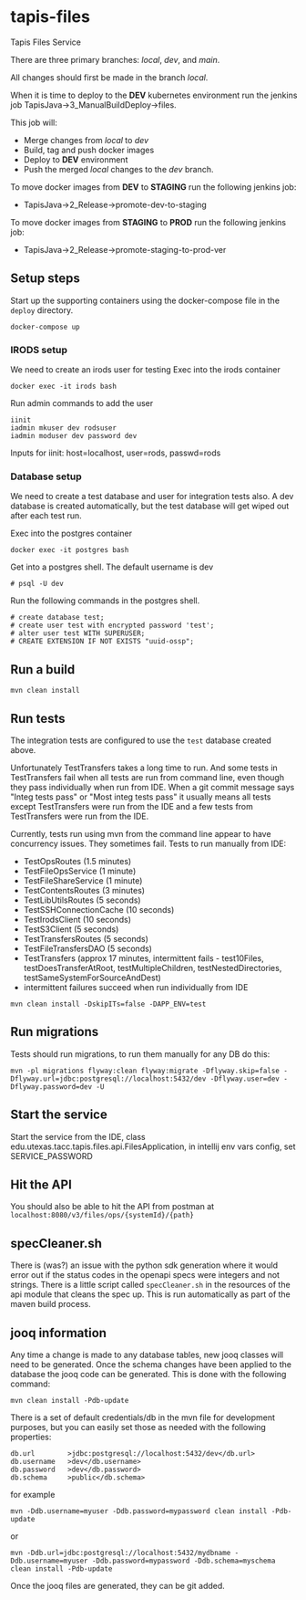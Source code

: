 # tapis-files

Tapis Files Service

There are three primary branches: *local*, *dev*, and *main*.

All changes should first be made in the branch *local*.

When it is time to deploy to the **DEV** kubernetes environment
run the jenkins job TapisJava->3_ManualBuildDeploy->files.

This job will:
* Merge changes from *local* to *dev*
* Build, tag and push docker images
* Deploy to **DEV** environment
* Push the merged *local* changes to the *dev* branch.

To move docker images from **DEV** to **STAGING** run the following jenkins job:
* TapisJava->2_Release->promote-dev-to-staging

To move docker images from **STAGING** to **PROD** run the following jenkins job:
* TapisJava->2_Release->promote-staging-to-prod-ver


## Setup steps

Start up the supporting containers using the docker-compose file in the `deploy` directory.

```docker-compose up```

### IRODS setup
We need to create an irods user for testing
Exec into the irods container

```docker exec -it irods bash```

Run admin commands to add the user

``` 
iinit
iadmin mkuser dev rodsuser
iadmin moduser dev password dev
```

Inputs for iinit: host=localhost, user=rods, passwd=rods

### Database setup
We need to create a test database and user for integration tests also. A dev database
is created automatically, but the test database will get wiped out after each test run.

Exec into the postgres container

```docker exec -it postgres bash```

Get into a postgres shell. The default username is dev

```# psql -U dev```

Run the following commands in the postgres shell.

``` 
# create database test;
# create user test with encrypted password 'test';
# alter user test WITH SUPERUSER;   
# CREATE EXTENSION IF NOT EXISTS "uuid-ossp";
```

## Run a build

```
mvn clean install
```

## Run tests

The integration tests are configured to use the `test` database created above.

Unfortunately TestTransfers takes a long time to run. And some tests in TestTransfers fail when all tests are
  run from command line, even though they pass individually when run from IDE.
When a git commit message says "Integ tests pass" or "Most integ tests pass" it usually means all tests except
  TestTransfers were run from the IDE and a few tests from TestTransfers were run from the IDE.

Currently, tests run using mvn from the command line appear to have concurrency issues. They sometimes fail.
Tests to run manually from IDE:
 - TestOpsRoutes (1.5 minutes)
 - TestFileOpsService (1 minute)
 - TestFileShareService (1 minute)
 - TestContentsRoutes (3 minutes)
 - TestLibUtilsRoutes (5 seconds)
 - TestSSHConnectionCache (10 seconds)
 - TestIrodsClient (10 seconds)
 - TestS3Client (5 seconds)
 - TestTransfersRoutes (5 seconds)
 - TestFileTransfersDAO (5 seconds)
 - TestTransfers (approx 17 minutes, intermittent fails - test10Files, testDoesTransferAtRoot, testMultipleChildren, testNestedDirectories, testSameSystemForSourceAndDest)
 -   intermittent failures succeed when run individually from IDE

```
mvn clean install -DskipITs=false -DAPP_ENV=test
```

## Run migrations
Tests should run migrations, to run them manually for any DB do this:
```
mvn -pl migrations flyway:clean flyway:migrate -Dflyway.skip=false -Dflyway.url=jdbc:postgresql://localhost:5432/dev -Dflyway.user=dev -Dflyway.password=dev -U
```

## Start the service
Start the service from the IDE, class edu.utexas.tacc.tapis.files.api.FilesApplication,
in intellij env vars config, set SERVICE_PASSWORD

## Hit the API
You should also be able to hit the API from postman at 
`localhost:8080/v3/files/ops/{systemId}/{path}` 

## specCleaner.sh 

There is (was?) an issue with the python sdk generation where it would error out if the
status codes in the openapi specs were integers and not strings. There is a little script called
`specCleaner.sh` in the resources of the api module that cleans the spec up. This is run automatically
as part of the maven build process. 

## jooq information
Any time a change is made to any database tables, new jooq classes will need to be generated.  Once the schema changes have been applied
to the database the jooq code can be generated.  This is done with the following command:

```
mvn clean install -Pdb-update
```

There is a set of default credentials/db in the mvn file for development purposes, but you can easily set those as needed with the 
following properties:

```
db.url        >jdbc:postgresql://localhost:5432/dev</db.url>
db.username   >dev</db.username>
db.password   >dev</db.password>
db.schema     >public</db.schema>
```

for example
```
mvn -Ddb.username=myuser -Ddb.password=mypassword clean install -Pdb-update
```
or 
```
mvn -Ddb.url=jdbc:postgresql://localhost:5432/mydbname -Ddb.username=myuser -Ddb.password=mypassword -Ddb.schema=myschema clean install -Pdb-update
```

Once the jooq files are generated, they can be git added.

